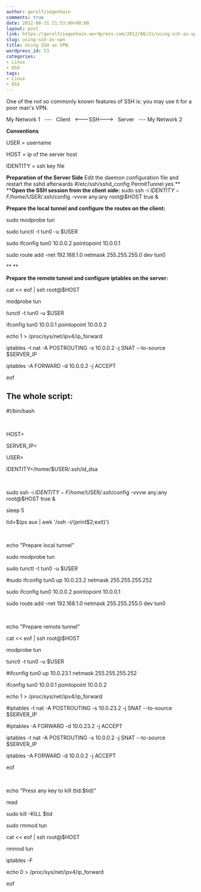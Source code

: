 ```yaml
---
author: gerolfziegenhain
comments: true
date: 2012-08-31 21:53:00+00:00
layout: post
link: https://gerolfziegenhain.wordpress.com/2012/08/31/using-ssh-as-vpn/
slug: using-ssh-as-vpn
title: Using SSH as VPN
wordpress_id: 53
categories:
- Linux
- OSX
tags:
- Linux
- OSX
---
```


One of the not so commonly known features of SSH is: you may use it for a poor man's VPN.


My Network 1   ---   Client   <---SSH--->   Server   --- My Network 2





**Conventions**


USER = username




HOST = ip of the server host




IDENTITY = ssh key file





**Preparation of the Server Side**
Edit the daemon configuration file and restart the sshd afterwards
#/etc/ssh/sshd_config
PermitTunnel yes
**
****Open the SSH session from the client side:**
sudo ssh -i $IDENTITY -F /home/$USER/.ssh/config -vvvw any:any root@$HOST true &





**Prepare the local tunnel and configure the routes on the client:**







sudo modprobe tun




sudo tunctl -t tun0 -u $USER




sudo ifconfig tun0 10.0.0.2 pointopoint 10.0.0.1




sudo route add -net 192.168.1.0 netmask 255.255.255.0 dev tun0




** **




**Prepare the remote tunnel and configure iptables on the server:**




cat << eof | ssh root@$HOST




modprobe tun




tunctl -t tun0 -u $USER




ifconfig tun0 10.0.0.1 pointopoint 10.0.0.2




echo 1 > /proc/sys/net/ipv4/ip_forward




iptables -t nat -A POSTROUTING -s 10.0.0.2 -j SNAT --to-source $SERVER_IP




iptables -A FORWARD -d 10.0.0.2 -j ACCEPT




eof
















## The whole script:










#!/bin/bash




 




HOST=




SERVER_IP=




USER=




IDENTITY=/home/$USER/.ssh/id_dsa




 




sudo ssh -i $IDENTITY -F /home/$USER/.ssh/config -vvvw any:any root@$HOST true &




sleep 5




tid=$(ps aux | awk '/ssh -i/{print$2;exit}')




 




echo "Prepare local tunnel"




sudo modprobe tun




sudo tunctl -t tun0 -u $USER




#sudo ifconfig tun0 up 10.0.23.2 netmask 255.255.255.252




sudo ifconfig tun0 10.0.0.2 pointopoint 10.0.0.1




sudo route add -net 192.168.1.0 netmask 255.255.255.0 dev tun0




 




echo "Prepare remote tunnel"




cat << eof | ssh root@$HOST




modprobe tun




tunctl -t tun0 -u $USER




#ifconfig tun0 up 10.0.23.1 netmask 255.255.255.252




ifconfig tun0 10.0.0.1 pointopoint 10.0.0.2




echo 1 > /proc/sys/net/ipv4/ip_forward




#iptables -t nat -A POSTROUTING -s 10.0.23.2 -j SNAT --to-source $SERVER_IP




#iptables -A FORWARD -d 10.0.23.2 -j ACCEPT




iptables -t nat -A POSTROUTING -s 10.0.0.2 -j SNAT --to-source $SERVER_IP




iptables -A FORWARD -d 10.0.0.2 -j ACCEPT




eof




 




echo "Press any key to kill (tid:$tid)"




read




sudo kill -KILL $tid




sudo rmmod tun




cat << eof | ssh root@$HOST 




rmmod tun




iptables -F




echo 0 > /proc/sys/net/ipv4/ip_forward




eof






